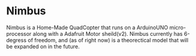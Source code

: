 # Nimbus

Nimbus is a Home-Made QuadCopter that runs on a ArduinoUNO micro-processor 
along with a Adafruit Motor sheild(v2). Nimbus currently has 6-degress of freedom, 
and (as of right now) is a theorectical model that will be expanded on in the future.

